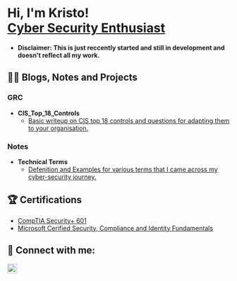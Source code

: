 <h1>Hi, I'm Kristo! <br/> <a href="https://www.linkedin.com/in/kristo-tony/">Cyber Security Enthusiast</a> </h1>

- <b> Disclaimer: This is just reccently started and still in development and doesn't reflect all my work. </b>

<h2>👨‍💻 Blogs, Notes and Projects</h2>
  
   <h3> GRC </h3>  
  
  - <b>CIS_Top_18_Controls</b>
    - [Basic writeup on CIS top 18 controls and questions for adapting them to your organisation.](https://github.com/kairos-diem/GRC/blob/main/CIS_Top_18.md)

  <h3> Notes </h3>  
  
  - <b>Technical Terms</b>
    - [Defenition and Examples for various terms that I came across my cyber-security journey.](https://github.com/kairos-diem/Technical_Terms)



<h2>🏆 Certifications</h2>

- [CompTIA Security+ 601](https://www.credly.com/badges/b81372f6-cdd2-4ec6-9985-db02a5f63cc2/linked_in_profile)
- [Microsoft Cerified Security, Compliance and Identity Fundamentals](https://www.credly.com/badges/88a7a726-b03b-42c1-9f30-1ba2304e1f8f?source=linked_in_profile)


<h2> 🤳 Connect with me:</h2>

[<img align="left" alt="kristo-tony | LinkedIn" width="22px" src="https://cdn.jsdelivr.net/npm/simple-icons@v3/icons/linkedin.svg" />][linkedin]


[linkedin]: https://www.linkedin.com/in/kristo-tony/


